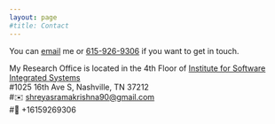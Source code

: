 ```yaml
---
layout: page
#title: Contact
---
```

You can [email](mailto:shreyasramakrishna@gmail.com?) me or [615-926-9306](tel:16159269306) if you want to get in touch. 
  
My Research Office is located in the 4th Floor of [Institute for Software Integrated Systems](https://www.isis.vanderbilt.edu/)\
#1025 16th Ave S, Nashville, TN 37212\
#:envelope: shreyasramakrishna90@gmail.com\
#:iphone: +16159269306


